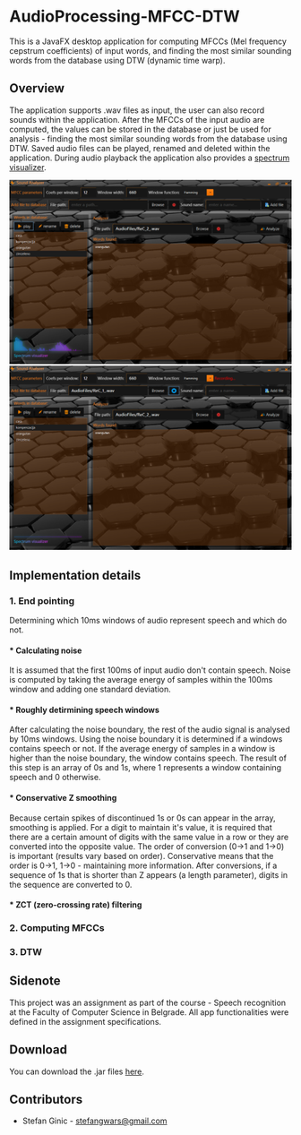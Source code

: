 # AudioProcessing-MFCC-DTW
This is a JavaFX desktop application for computing MFCCs (Mel frequency cepstrum coefficients) of input words, and finding the most similar sounding words from the database using DTW (dynamic time warp).

## Overview
The application supports .wav files as input, the user can also record sounds within the application. After the MFCCs of the input audio are computed, the values can be stored in the database or just be used for analysis - finding the most similar sounding words from the database using DTW. Saved audio files can be played, renamed and deleted within the application. During audio playback the application also provides a [spectrum visualizer](https://github.com/stefanGT44/AudioVisualizer-RealTime-Histogram/blob/master/README.md).

![Alt text](images/mfcc.png?raw=true "")
![Alt text](images/mfcc2.png?raw=true "")

## Implementation details<br>
### 1. End pointing
Determining which 10ms windows of audio represent speech and which do not.
#### * Calculating noise
It is assumed that the first 100ms of input audio don't contain speech. Noise is computed by taking the average energy of samples within the 100ms window and adding one standard deviation.
#### * Roughly detirmining speech windows
After calculating the noise boundary, the rest of the audio signal is analysed by 10ms windows. Using the noise boundary it is determined if a windows contains speech or not. If the average energy of samples in a window is higher than the noise boundary, the window contains speech. The result of this step is an array of 0s and 1s, where 1 represents a window containing speech and 0 otherwise.
#### * Conservative Z smoothing
Because certain spikes of discontinued 1s or 0s can appear in the array, smoothing is applied. For a digit to maintain it's value, it is required that there are a certain amount of digits with the same value in a row or they are converted into the opposite value. The order of conversion (0->1 and 1->0) is important (results vary based on order). Conservative means that the order is 0->1, 1->0 - maintaining more information. After conversions, if a sequence of 1s that is shorter than Z appears (a length parameter), digits in the sequence are converted to 0.
#### * ZCT (zero-crossing rate) filtering

### 2. Computing MFCCs

### 3. DTW


## Sidenote
This project was an assignment as part of the course - Speech recognition at the Faculty of Computer Science in Belgrade. All app functionalities were defined in the assignment specifications.

## Download
You can download the .jar files [here](downloads/MFCC.zip).<br>

## Contributors
- Stefan Ginic - <stefangwars@gmail.com>
